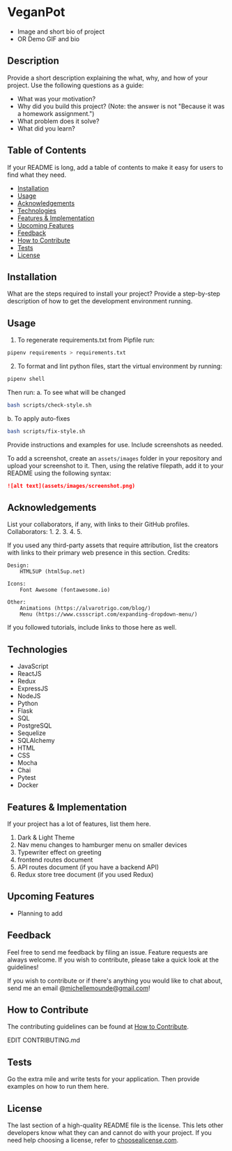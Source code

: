 # VeganPot
- Image and short bio of project
- OR Demo GIF and bio

## Description

Provide a short description explaining the what, why, and how of your project. Use the following questions as a guide:

- What was your motivation?
- Why did you build this project? (Note: the answer is not "Because it was a homework assignment.")
- What problem does it solve?
- What did you learn?

## Table of Contents

If your README is long, add a table of contents to make it easy for users to find what they need.

- [Installation](#installation)
- [Usage](#usage)
- [Acknowledgements](#acknowledgements)
- [Technologies](#technologies)
- [Features & Implementation](#features--implementation)
- [Upcoming Features](#upcoming-features)
- [Feedback](#feedback)
- [How to Contribute](#how-to-contribute)
- [Tests](#tests)
- [License](#license)


## Installation

What are the steps required to install your project? Provide a step-by-step description of how to get the development environment running.

## Usage

1. To regenerate requirements.txt from Pipfile run:
```python
pipenv requirements > requirements.txt
```

2. To format and lint python files, start the virtual environment by running:
```python
pipenv shell
```
Then run:
a. To see what will be changed
```bash
bash scripts/check-style.sh
```

b. To apply auto-fixes
```bash
bash scripts/fix-style.sh
```

Provide instructions and examples for use. Include screenshots as needed.

To add a screenshot, create an `assets/images` folder in your repository and upload your screenshot to it. Then, using the relative filepath, add it to your README using the following syntax:

```md
![alt text](assets/images/screenshot.png)
```

## Acknowledgements

List your collaborators, if any, with links to their GitHub profiles.
Collaborators:
1.
2.
3.
4.
5.

If you used any third-party assets that require attribution, list the creators with links to their primary web presence in this section.
Credits:

    Design:
        HTML5UP (html5up.net)

    Icons:
        Font Awesome (fontawesome.io)

    Other:
        Animations (https://alvarotrigo.com/blog/)
        Menu (https://www.cssscript.com/expanding-dropdown-menu/)

If you followed tutorials, include links to those here as well.

## Technologies
- JavaScript
- ReactJS
- Redux
- ExpressJS
- NodeJS
- Python
- Flask
- SQL
- PostgreSQL
- Sequelize
- SQLAlchemy
- HTML
- CSS
- Mocha
- Chai
- Pytest
- Docker

## Features & Implementation

If your project has a lot of features, list them here.
1. Dark & Light Theme
2. Nav menu changes to hamburger menu on smaller devices
3. Typewriter effect on greeting
4. frontend routes document
5. API routes document (if you have a backend API)
6. Redux store tree document (if you used Redux)

## Upcoming Features
- Planning to add

## Feedback
Feel free to send me feedback by filing an issue. Feature requests are always welcome. If you wish to contribute, please take a quick look at the guidelines!

If you wish to contribute or if there's anything you would like to chat about, send me an email @[michellemounde@gmail.com](mailto:michellemounde@gmail.com)!

## How to Contribute

The contributing guidelines can be found at [How to Contribute](docs/CONTRIBUTING.md).

EDIT CONTRIBUTING.md

## Tests

Go the extra mile and write tests for your application. Then provide examples on how to run them here.

## License

The last section of a high-quality README file is the license. This lets other developers know what they can and cannot do with your project. If you need help choosing a license, refer to [choosealicense.com](https://choosealicense.com/).
